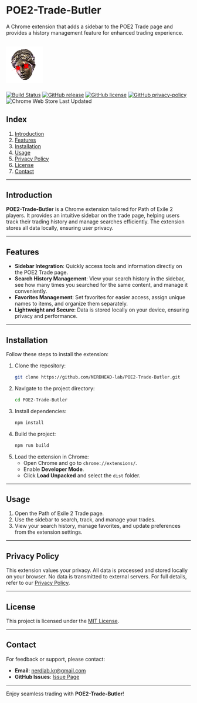 # POE2-Trade-Butler

A Chrome extension that adds a sidebar to the POE2 Trade page and provides a history management feature for enhanced trading experience.

![./src/icon.png](./src/icon.png)
---
[![Build Status](https://github.com/NERDHEAD-lab/POE2-Trade-Butler/actions/workflows/deploy.yml/badge.svg)](https://github.com/NERDHEAD-lab/POE2-Trade-Butler/actions)
[![GitHub release](https://img.shields.io/github/v/release/NERDHEAD-lab/POE2-Trade-Butler)](https://github.com/NERDHEAD-lab/POE2-Trade-Butler/releases)
[![GitHub license](https://img.shields.io/github/license/NERDHEAD-lab/POE2-Trade-Butler)](https://github.com/NERDHEAD-lab/POE2-Trade-Butler/blob/master/LICENSE)
[![GitHub privacy-policy](https://img.shields.io/badge/Privacy%20Policy-Read%20Here-blue)](https://github.com/NERDHEAD-lab/POE2-Trade-Butler/blob/master/privacy-policy.md)
![Chrome Web Store Last Updated](https://img.shields.io/chrome-web-store/last-updated/:storeId)

## Index
1. [Introduction](#introduction)
2. [Features](#features)
3. [Installation](#installation)
4. [Usage](#usage)
5. [Privacy Policy](#privacy-policy)
6. [License](#license)
7. [Contact](#contact)

---

## Introduction
**POE2-Trade-Butler** is a Chrome extension tailored for Path of Exile 2 players. It provides an intuitive sidebar on the trade page, helping users track their trading history and manage searches efficiently. The extension stores all data locally, ensuring user privacy.

---

## Features
- **Sidebar Integration**: Quickly access tools and information directly on the POE2 Trade page.
- **Search History Management**: View your search history in the sidebar, see how many times you searched for the same content, and manage it conveniently.
- **Favorites Management**: Set favorites for easier access, assign unique names to items, and organize them separately.
- **Lightweight and Secure**: Data is stored locally on your device, ensuring privacy and performance.

---

## Installation
Follow these steps to install the extension:

1. Clone the repository:
   ```bash
   git clone https://github.com/NERDHEAD-lab/POE2-Trade-Butler.git
   ```
2. Navigate to the project directory:
   ```bash
   cd POE2-Trade-Butler
   ```
3. Install dependencies:
   ```bash
   npm install
   ```
4. Build the project:
   ```bash
   npm run build
   ```
5. Load the extension in Chrome:
    - Open Chrome and go to `chrome://extensions/`.
    - Enable **Developer Mode**.
    - Click **Load Unpacked** and select the `dist` folder.

---

## Usage
1. Open the Path of Exile 2 Trade page.
2. Use the sidebar to search, track, and manage your trades.
3. View your search history, manage favorites, and update preferences from the extension settings.

---

## Privacy Policy
This extension values your privacy. All data is processed and stored locally on your browser. No data is transmitted to external servers. For full details, refer to our [Privacy Policy](./privacy-policy.md).

---

## License
This project is licensed under the [MIT License](./LICENSE).

---

## Contact
For feedback or support, please contact:
- **Email**: nerdlab.kr@gmail.com
- **GitHub Issues**: [Issue Page](https://github.com/NERDHEAD-lab/POE2-Trade-Butler/issues)

---

Enjoy seamless trading with **POE2-Trade-Butler**!
